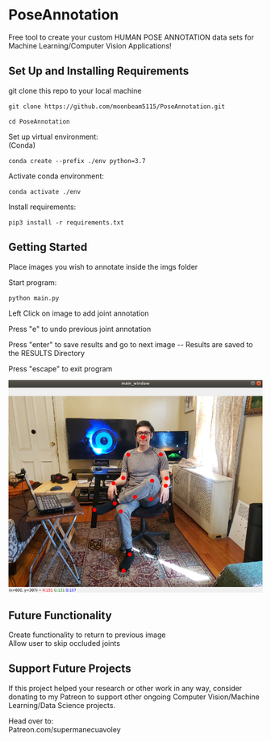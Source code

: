 # PoseAnnotation

Free tool to create your custom HUMAN POSE ANNOTATION data sets for Machine Learning/Computer Vision Applications!

## Set Up and Installing Requirements
git clone this repo to your local machine

```
git clone https://github.com/moonbeam5115/PoseAnnotation.git
```

```
cd PoseAnnotation
```

Set up virtual environment:  
(Conda)  
```
conda create --prefix ./env python=3.7
```

Activate conda environment:  
```
conda activate ./env
```

Install requirements: 
```
pip3 install -r requirements.txt
```

## Getting Started
Place images you wish to annotate inside the imgs folder  

Start program:  
```
python main.py
```

Left Click on image to add joint annotation

Press "e" to undo previous joint annotation

Press "enter" to save results and go to next image -- Results are saved to the RESULTS Directory

Press "escape" to exit program

<div align="center">
  <img src=https://github.com/moonbeam5115/PoseAnnotation/blob/main/imgs/Lu_sitting_annotated.png />
</div>

## Future Functionality

Create functionality to return to previous image  
Allow user to skip occluded joints

## Support Future Projects  
If this project helped your research or other work in any way, consider donating to my Patreon to support other ongoing Computer Vision/Machine Learning/Data Science projects. 

Head over to:  
Patreon.com/supermanecuavoley
